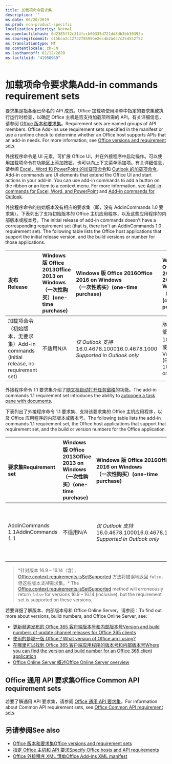 ```yaml
---
title: 加载项命令要求集
description: ''
ms.date: 06/20/2019
ms.prod: non-product-specific
localization_priority: Normal
ms.openlocfilehash: 0d2385f32c314fccb60335d721dd8db3bb30393a
ms.sourcegitcommit: d15bca2c12732f8599be2ec4b2adc7c254552f52
ms.translationtype: MT
ms.contentlocale: zh-CN
ms.lasthandoff: 02/12/2020
ms.locfileid: "41950969"
---
```

# <a name="add-in-commands-requirement-sets"></a><span data-ttu-id="7e63f-102">加载项命令要求集</span><span class="sxs-lookup"><span data-stu-id="7e63f-102">Add-in commands requirement sets</span></span>

<span data-ttu-id="7e63f-p101">要求集是指各组已命名的 API 成员。Office 加载项使用清单中指定的要求集或执行运行时检查，以确定 Office 主机是否支持加载项所需的 API。有关详细信息，请参阅 [Office 版本和要求集](/office/dev/add-ins/develop/office-versions-and-requirement-sets)。</span><span class="sxs-lookup"><span data-stu-id="7e63f-p101">Requirement sets are named groups of API members. Office Add-ins use requirement sets specified in the manifest or use a runtime check to determine whether an Office host supports APIs that an add-in needs. For more information, see [Office versions and requirement sets](/office/dev/add-ins/develop/office-versions-and-requirement-sets).</span></span>

<span data-ttu-id="7e63f-p102">外接程序命令是 UI 元素，可扩展 Office UI，并在外接程序中启动操作。可以使用加载项命令在功能区上添加按钮，也可以向上下文菜单添加项。有关详细信息，请参阅 [Excel、Word 和 PowerPoint 的加载项命令](/office/dev/add-ins/design/add-in-commands)和 [Outlook 的加载项命令](/outlook/add-ins/add-in-commands-for-outlook)。</span><span class="sxs-lookup"><span data-stu-id="7e63f-p102">Add-in commands are UI elements that extend the Office UI and start actions in your add-in. You can use add-in commands to add a button on the ribbon or an item to a context menu. For more information, see [Add-in commands for Excel, Word, and PowerPoint](/office/dev/add-ins/design/add-in-commands) and [Add-in commands for Outlook](/outlook/add-ins/add-in-commands-for-outlook).</span></span>

<span data-ttu-id="7e63f-p103">外接程序命令的初始版本没有相应的要求集（即，没有 AddinCommands 1.0 要求集）。下表列出了支持初始版本的 Office 主机应用程序，以及这些应用程序的内部版本或版本号。</span><span class="sxs-lookup"><span data-stu-id="7e63f-p103">The initial release of add-in commands doesn't have a corresponding requirement set (that is, there isn't an AddinCommands 1.0 requirement set). The following table lists the Office host applications that support the initial release version, and the build versions or number for those applications.</span></span>  

| <span data-ttu-id="7e63f-111">发布</span><span class="sxs-lookup"><span data-stu-id="7e63f-111">Release</span></span>   |  <span data-ttu-id="7e63f-112">Windows 版 Office 2013</span><span class="sxs-lookup"><span data-stu-id="7e63f-112">Office 2013 on Windows</span></span><br><span data-ttu-id="7e63f-113">（一次性购买）</span><span class="sxs-lookup"><span data-stu-id="7e63f-113">(one-time purchase)</span></span> | <span data-ttu-id="7e63f-114">Windows 版 Office 2016</span><span class="sxs-lookup"><span data-stu-id="7e63f-114">Office 2016 on Windows</span></span><br><span data-ttu-id="7e63f-115">（一次性购买）</span><span class="sxs-lookup"><span data-stu-id="7e63f-115">(one-time purchase)</span></span> | <span data-ttu-id="7e63f-116">Windows 版 Office 2019</span><span class="sxs-lookup"><span data-stu-id="7e63f-116">Office 2019 on Windows</span></span><br><span data-ttu-id="7e63f-117">（一次性购买）</span><span class="sxs-lookup"><span data-stu-id="7e63f-117">(one-time purchase)</span></span> | <span data-ttu-id="7e63f-118">Windows 版 Office</span><span class="sxs-lookup"><span data-stu-id="7e63f-118">Office on Windows</span></span><br><span data-ttu-id="7e63f-119">（连接到 Office 365 订阅）</span><span class="sxs-lookup"><span data-stu-id="7e63f-119">(connected to Office 365 subscription)</span></span>   |  <span data-ttu-id="7e63f-120">iPad 版 Office</span><span class="sxs-lookup"><span data-stu-id="7e63f-120">Office on iPad</span></span><br><span data-ttu-id="7e63f-121">（连接到 Office 365 订阅）</span><span class="sxs-lookup"><span data-stu-id="7e63f-121">(connected to Office 365 subscription)</span></span>  |  <span data-ttu-id="7e63f-122">Mac 版 Office</span><span class="sxs-lookup"><span data-stu-id="7e63f-122">Office on Mac</span></span><br><span data-ttu-id="7e63f-123">（连接到 Office 365 订阅）</span><span class="sxs-lookup"><span data-stu-id="7e63f-123">(connected to Office 365 subscription)</span></span>  | <span data-ttu-id="7e63f-124">Office 网页版</span><span class="sxs-lookup"><span data-stu-id="7e63f-124">Office on the web</span></span>  |
|:-----|:-----|:-----|:-----|:-----|:-----|:-----|:-----|
| <span data-ttu-id="7e63f-125">加载项命令（初始版本，无要求集）</span><span class="sxs-lookup"><span data-stu-id="7e63f-125">Add-in commands (initial release, no requirement set)</span></span> | <span data-ttu-id="7e63f-126">不适用</span><span class="sxs-lookup"><span data-stu-id="7e63f-126">N/A</span></span> | <span data-ttu-id="7e63f-127">*仅 Outlook 支持* 16.0.4678.1000</span><span class="sxs-lookup"><span data-stu-id="7e63f-127">16.0.4678.1000 *Supported in Outlook only*</span></span> | <span data-ttu-id="7e63f-128">版本 1809（内部版本 10827.20150）或更高版本</span><span class="sxs-lookup"><span data-stu-id="7e63f-128">Version 1809 (Build 10827.20150) or later</span></span> |<span data-ttu-id="7e63f-129">版本 1603（内部版本 6769.0000）或更高版本</span><span class="sxs-lookup"><span data-stu-id="7e63f-129">Version 1603 (Build 6769.0000) or later</span></span> | <span data-ttu-id="7e63f-130">不适用</span><span class="sxs-lookup"><span data-stu-id="7e63f-130">N/A</span></span> | <span data-ttu-id="7e63f-131">15.33 或更高版本</span><span class="sxs-lookup"><span data-stu-id="7e63f-131">15.33 or later</span></span>| <span data-ttu-id="7e63f-132">2016 年 1 月</span><span class="sxs-lookup"><span data-stu-id="7e63f-132">January 2016</span></span> |

<span data-ttu-id="7e63f-133">外接程序命令 1.1 要求集介绍了[随文档自动打开任务窗格](/office/dev/add-ins/develop/automatically-open-a-task-pane-with-a-document)的功能。</span><span class="sxs-lookup"><span data-stu-id="7e63f-133">The add-in commands 1.1 requirement set introduces the ability to [autoopen a task pane with documents](/office/dev/add-ins/develop/automatically-open-a-task-pane-with-a-document).</span></span>

<span data-ttu-id="7e63f-134">下表列出了外接程序命令 1.1 要求集、支持该要求集的 Office 主机应用程序，以及 Office 应用程序的内部版本或版本号。</span><span class="sxs-lookup"><span data-stu-id="7e63f-134">The following table lists the add-in commands 1.1 requirement set, the Office host applications that support that requirement set, and the build or version numbers for the Office application.</span></span>

|  <span data-ttu-id="7e63f-135">要求集</span><span class="sxs-lookup"><span data-stu-id="7e63f-135">Requirement set</span></span>  |  <span data-ttu-id="7e63f-136">Windows 版 Office 2013</span><span class="sxs-lookup"><span data-stu-id="7e63f-136">Office 2013 on Windows</span></span><br><span data-ttu-id="7e63f-137">（一次性购买）</span><span class="sxs-lookup"><span data-stu-id="7e63f-137">(one-time purchase)</span></span> | <span data-ttu-id="7e63f-138">Windows 版 Office 2016</span><span class="sxs-lookup"><span data-stu-id="7e63f-138">Office 2016 on Windows</span></span><br><span data-ttu-id="7e63f-139">（一次性购买）</span><span class="sxs-lookup"><span data-stu-id="7e63f-139">(one-time purchase)</span></span> | <span data-ttu-id="7e63f-140">Windows 版 Office 2019</span><span class="sxs-lookup"><span data-stu-id="7e63f-140">Office 2019 on Windows</span></span><br><span data-ttu-id="7e63f-141">（一次性购买）</span><span class="sxs-lookup"><span data-stu-id="7e63f-141">(one-time purchase)</span></span> | <span data-ttu-id="7e63f-142">Windows 版 Office</span><span class="sxs-lookup"><span data-stu-id="7e63f-142">Office on Windows</span></span><br><span data-ttu-id="7e63f-143">（连接到 Office 365 订阅）</span><span class="sxs-lookup"><span data-stu-id="7e63f-143">(connected to Office 365 subscription)</span></span>   |  <span data-ttu-id="7e63f-144">iPad 版 Office</span><span class="sxs-lookup"><span data-stu-id="7e63f-144">Office on iPad</span></span><br><span data-ttu-id="7e63f-145">（连接到 Office 365 订阅）</span><span class="sxs-lookup"><span data-stu-id="7e63f-145">(connected to Office 365 subscription)</span></span>  |  <span data-ttu-id="7e63f-146">Mac 版 Office</span><span class="sxs-lookup"><span data-stu-id="7e63f-146">Office on Mac</span></span><br><span data-ttu-id="7e63f-147">（连接到 Office 365 订阅）</span><span class="sxs-lookup"><span data-stu-id="7e63f-147">(connected to Office 365 subscription)</span></span>  | <span data-ttu-id="7e63f-148">Office 网页版</span><span class="sxs-lookup"><span data-stu-id="7e63f-148">Office on the web</span></span>  |  
|:-----|:-----|:-----|:-----|:-----|:-----|:-----|:-----|
| <span data-ttu-id="7e63f-149">AddinCommands 1.1</span><span class="sxs-lookup"><span data-stu-id="7e63f-149">AddinCommands 1.1</span></span>  | <span data-ttu-id="7e63f-150">不适用</span><span class="sxs-lookup"><span data-stu-id="7e63f-150">N/A</span></span> | <span data-ttu-id="7e63f-151">*仅 Outlook 支持* 16.0.4678.1000</span><span class="sxs-lookup"><span data-stu-id="7e63f-151">16.0.4678.1000 *Supported in Outlook only*</span></span>  | <span data-ttu-id="7e63f-152">版本 1809（内部版本 10827.20150）或更高版本</span><span class="sxs-lookup"><span data-stu-id="7e63f-152">Version 1809 (Build 10827.20150) or later</span></span> | <span data-ttu-id="7e63f-153">版本 1705（内部版本 8121.1000）或更高版本</span><span class="sxs-lookup"><span data-stu-id="7e63f-153">Version 1705 (Build 8121.1000) or later</span></span> | <span data-ttu-id="7e63f-154">不适用</span><span class="sxs-lookup"><span data-stu-id="7e63f-154">N/A</span></span> | <span data-ttu-id="7e63f-155">15.34 或更高版本\*</span><span class="sxs-lookup"><span data-stu-id="7e63f-155">15.34 or later\*</span></span>| <span data-ttu-id="7e63f-156">2017 年 5 月</span><span class="sxs-lookup"><span data-stu-id="7e63f-156">May 2017</span></span> |

><span data-ttu-id="7e63f-157">\*针对版本 16.9 &ndash; 16.14（含），[Office.context.requirements.isSetSupported](/javascript/api/office/office.requirementsetsupport#issetsupported-name--minversion-) 方法将错误地返回 `false`，但这些版本*支持*需求集。</span><span class="sxs-lookup"><span data-stu-id="7e63f-157">\* The [Office.context.requirements.isSetSupported](/javascript/api/office/office.requirementsetsupport#issetsupported-name--minversion-) method will erroneously return `false` for versions 16.9 &ndash; 16.14 (inclusive), but the requirement set *is* supported on these versions.</span></span>

<span data-ttu-id="7e63f-158">若要详细了解版本、内部版本号和 Office Online Server，请参阅：</span><span class="sxs-lookup"><span data-stu-id="7e63f-158">To find out more about versions, build numbers, and Office Online Server, see:</span></span>

- [<span data-ttu-id="7e63f-159">更新频道发布的 Office 365 客户端版本号和内部版本号</span><span class="sxs-lookup"><span data-stu-id="7e63f-159">Version and build numbers of update channel releases for Office 365 clients</span></span>](https://support.office.com/article/version-and-build-numbers-of-update-channel-releases-ae942449-1fca-4484-898b-a933ea23def7)
- [<span data-ttu-id="7e63f-160">使用的是哪一版 Office？</span><span class="sxs-lookup"><span data-stu-id="7e63f-160">What version of Office am I using?</span></span>](https://support.office.com/article/What-version-of-Office-am-I-using-932788b8-a3ce-44bf-bb09-e334518b8b19)
- [<span data-ttu-id="7e63f-161">在哪里可以找到 Office 365 客户端应用程序的版本号和内部版本号</span><span class="sxs-lookup"><span data-stu-id="7e63f-161">Where you can find the version and build number for an Office 365 client application</span></span>](https://support.office.com/article/version-and-build-numbers-of-update-channel-releases-ae942449-1fca-4484-898b-a933ea23def7)
- [<span data-ttu-id="7e63f-162">Office Online Server 概述</span><span class="sxs-lookup"><span data-stu-id="7e63f-162">Office Online Server overview</span></span>](/officeonlineserver/office-online-server-overview)

## <a name="office-common-api-requirement-sets"></a><span data-ttu-id="7e63f-163">Office 通用 API 要求集</span><span class="sxs-lookup"><span data-stu-id="7e63f-163">Office Common API requirement sets</span></span>

<span data-ttu-id="7e63f-164">若要了解通用 API 要求集，请参阅 [Office 通用 API 要求集](office-add-in-requirement-sets.md)。</span><span class="sxs-lookup"><span data-stu-id="7e63f-164">For information about Common API requirement sets, see [Office Common API requirement sets](office-add-in-requirement-sets.md).</span></span>

## <a name="see-also"></a><span data-ttu-id="7e63f-165">另请参阅</span><span class="sxs-lookup"><span data-stu-id="7e63f-165">See also</span></span>

- [<span data-ttu-id="7e63f-166">Office 版本和要求集</span><span class="sxs-lookup"><span data-stu-id="7e63f-166">Office versions and requirement sets</span></span>](/office/dev/add-ins/develop/office-versions-and-requirement-sets)
- [<span data-ttu-id="7e63f-167">指定 Office 主机和 API 要求</span><span class="sxs-lookup"><span data-stu-id="7e63f-167">Specify Office hosts and API requirements</span></span>](/office/dev/add-ins/develop/specify-office-hosts-and-api-requirements)
- [<span data-ttu-id="7e63f-168">Office 外接程序 XML 清单</span><span class="sxs-lookup"><span data-stu-id="7e63f-168">Office Add-ins XML manifest</span></span>](/office/dev/add-ins/develop/add-in-manifests)
